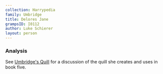 ```yaml
---
collection: Harrypedia
family: Umbridge
title: Delores Jane
grampsID: I0112
author: Luke Schierer
layout: person
---
```


### Analysis

See [Umbridge's Quill] for a discussion of the quill she creates and uses in book five.

[Umbridge's Quill]: </Harrypedia/reactions/fanfiction/Umbridge's Quill/>
